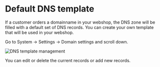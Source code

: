 # Default DNS template

If a customer orders a domainname in your webshop, the DNS zone will be filled with a default set of DNS records. You can create your own template that will be used in your webshop.

Go to System -> Settings -> Domain settings and scroll down.

![DNS template management](/supportpages/images/dns_template_management.png)

You can edit or delete the current records or add new records.
